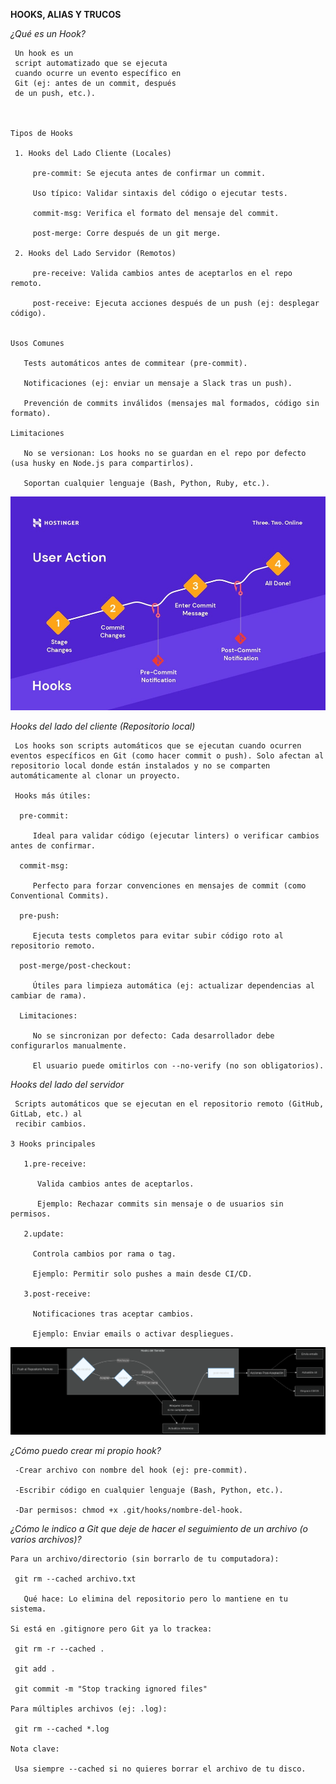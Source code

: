 **HOOKS, ALIAS Y TRUCOS**

  *¿Qué es un Hook?*

     Un hook es un 
     script automatizado que se ejecuta 
     cuando ocurre un evento específico en 
     Git (ej: antes de un commit, después 
     de un push, etc.).



    Tipos de Hooks

     1. Hooks del Lado Cliente (Locales)

         pre-commit: Se ejecuta antes de confirmar un commit.

         Uso típico: Validar sintaxis del código o ejecutar tests.

         commit-msg: Verifica el formato del mensaje del commit.

         post-merge: Corre después de un git merge.

     2. Hooks del Lado Servidor (Remotos)

         pre-receive: Valida cambios antes de aceptarlos en el repo remoto.

         post-receive: Ejecuta acciones después de un push (ej: desplegar código).


    Usos Comunes

       Tests automáticos antes de commitear (pre-commit).

       Notificaciones (ej: enviar un mensaje a Slack tras un push).

       Prevención de commits inválidos (mensajes mal formados, código sin formato).

    Limitaciones

       No se versionan: Los hooks no se guardan en el repo por defecto (usa husky en Node.js para compartirlos).

       Soportan cualquier lenguaje (Bash, Python, Ruby, etc.).

  ![hook](imagenes/git-hooks.jpg)     

  *Hooks del lado del cliente (Repositorio local)*

     Los hooks son scripts automáticos que se ejecutan cuando ocurren eventos específicos en Git (como hacer commit o push). Solo afectan al repositorio local donde están instalados y no se comparten automáticamente al clonar un proyecto.

     Hooks más útiles:

      pre-commit:

         Ideal para validar código (ejecutar linters) o verificar cambios antes de confirmar.

      commit-msg:

         Perfecto para forzar convenciones en mensajes de commit (como Conventional Commits).

      pre-push:

         Ejecuta tests completos para evitar subir código roto al repositorio remoto.

      post-merge/post-checkout:

         Útiles para limpieza automática (ej: actualizar dependencias al cambiar de rama).

      Limitaciones:

         No se sincronizan por defecto: Cada desarrollador debe configurarlos manualmente.

         El usuario puede omitirlos con --no-verify (no son obligatorios).

  *Hooks del lado del servidor*

     Scripts automáticos que se ejecutan en el repositorio remoto (GitHub, GitLab, etc.) al 
     recibir cambios.

    3 Hooks principales

       1.pre-receive:

          Valida cambios antes de aceptarlos.

          Ejemplo: Rechazar commits sin mensaje o de usuarios sin permisos.

       2.update:

         Controla cambios por rama o tag.

         Ejemplo: Permitir solo pushes a main desde CI/CD.

       3.post-receive:

         Notificaciones tras aceptar cambios.

         Ejemplo: Enviar emails o activar despliegues.

 
![2021](imagenes/201.png)

  *¿Cómo puedo crear mi propio hook?*

     -Crear archivo con nombre del hook (ej: pre-commit).

     -Escribir código en cualquier lenguaje (Bash, Python, etc.).

     -Dar permisos: chmod +x .git/hooks/nombre-del-hook.


  *¿Cómo le indico a Git que deje de hacer el seguimiento de un archivo (o varios archivos)?*

    Para un archivo/directorio (sin borrarlo de tu computadora):

     git rm --cached archivo.txt

       Qué hace: Lo elimina del repositorio pero lo mantiene en tu sistema.

    Si está en .gitignore pero Git ya lo trackea:

     git rm -r --cached .
     
     git add .
     
     git commit -m "Stop tracking ignored files"

    Para múltiples archivos (ej: .log):

     git rm --cached *.log

    Nota clave:

     Usa siempre --cached si no quieres borrar el archivo de tu disco.


